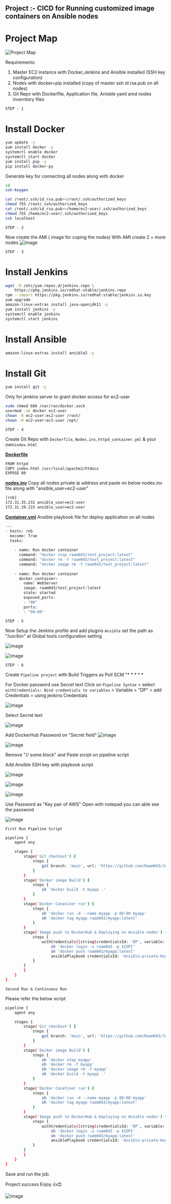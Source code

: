 ## Project :- CICD for Running customized image containers on Ansible nodes


# Project Map
![Project Map](https://user-images.githubusercontent.com/111989928/198696150-0ec910dc-096f-402e-8917-2c719133825e.png)




Requirements:
1. Master EC2 instance with Docker,Jenkins and Ansible installed (SSH key configuration)
2. Nodes with docker+pip installed (copy of master ssh id.rsa.pub on all nodes)
3. Git Repo with Dockerfile, Application file, Anisble yaml amd nodes inverntory files

`STEP - 1`

# Install Docker
```sh
yum update -y
yum install docker -y
systemctl enable docker
systemctl start docker
yum install pip -y
pip install docker-py
```
Generate key for connecting all nodes along with docker
```sh
cd
ssh-keygen
```
```sh
cat /root/.ssh/id_rsa.pub>>/root/.ssh/authorized_keys
chmod 755 /root/.ssh/authorized_keys
cat /root/.ssh/id_rsa.pub>>/home/ec2-user/.ssh/authorized_keys
chmod 755 /home/ec2-user/.ssh/authorized_keys
ssh localhost
```

`STEP - 2`

Now create the AMI ( image for coping the nodes)
With AMI create 2 + more nodes
![image](https://user-images.githubusercontent.com/111989928/199017364-7fe7bd3d-f624-4a1f-b754-d01c52a9e797.png)


`STEP - 3`

# Install Jenkins
```sh
wget -O /etc/yum.repos.d/jenkins.repo \
    https://pkg.jenkins.io/redhat-stable/jenkins.repo
rpm --import https://pkg.jenkins.io/redhat-stable/jenkins.io.key
yum upgrade
amazon-linux-extras install java-openjdk11 -y
yum install jenkins -y
systemctl enable jenkins
systemctl start jenkins
```

# Install Ansible 
```sh
amazon-linux-extras install ansible2 -y
```

# Install Git
```sh
yum install git -y
```

Only for jenkins server to grant docker access for ec2-user
```sh
sudo chmod 666 /var/run/docker.sock
usermod -aG docker ec2-user
chown -R ec2-user:ec2-user /root/
chown -R ec2-user:ec2-user /opt/
```

`STEP - 4`

Create Git Repo with `Dockerfile`, `Nodes.inv`, `httpd_container.yml` & your own`index.html`

**[Dockerfile](https://github.com/Raam043/Jenkins-project-test/blob/main/Dockerfile)**
```sh
FROM httpd
COPY index.html /usr/local/apache2/htdocs
EXPOSE 80
```

**[nodes.inv](https://github.com/Raam043/CICD_Project-Deploy_Webapp_to_docker_containers_using_Ansible-LINUX/blob/2360cc582c9fe661424b4dde6e6ffb77d44c3547/nodes.inv)** Copy all nodes private ip address and paste on below nodes.inv file along with "ansible_user=ec2-user"
```sh
[rnb]
172.31.35.232 ansible_user=ec2-user
172.31.39.215 ansible_user=ec2-user
```

**[Container.yml](https://github.com/Raam043/Jenkins-project-test/blob/main/httpd_container.yml)** Ansible playbook file for deploy application on all nodes
```sh
---
- hosts: rnb
  become: True
  tasks:
        
    - name: Run docker container
      command: "docker stop raam043/test_project:latest"
      command: "docker rm -f raam043/test_project:latest"
      command: "docker image rm -f raam043/test_project:latest"
      
    - name: Run docker container
      docker_container:
        name: WebServer
        image: raam043/test_project:latest
        state: started
        exposed_ports:
        - "80"
        ports:
        - "80:80"
 ```
 
`STEP - 5`

Now Setup the Jenkins profile and add plugins `Ansible` set the path as "/usr/bin" at Global tools configuration setting

![image](https://user-images.githubusercontent.com/111989928/199026626-71ed12ff-3eda-4919-b1e7-e61241ff391e.png)

![image](https://user-images.githubusercontent.com/111989928/199027450-eee436ab-c328-4eaa-a4a7-60b12a258d6f.png)


`STEP - 6`

Create `Pipeline project` with Build Triggers as Poll SCM "* * * * *

For Docker password use Secret text 
Click on `Pipeline Syntax` > select `withCredentials: Bind credentials to variables` > Variable = "DP" > add Credentials = using jenkins Credentials

![image](https://user-images.githubusercontent.com/111989928/199030547-20e46ed9-edf7-4823-9942-e41c9c23f3e3.png)

Select Secret text

![image](https://user-images.githubusercontent.com/111989928/199030755-0a0b420c-e319-432b-96d7-15f24a256478.png)

Add DockerHub Password on "Secret field"
![image](https://user-images.githubusercontent.com/111989928/199030896-810003ba-e272-47ac-8fa9-c9321cab8037.png)

![image](https://user-images.githubusercontent.com/111989928/199031232-7cdf1ee9-9e38-4cfc-b8ff-38bc55dc2329.png)

Remove "// some block" and Paste srcipt on pipeline script


Add Ansible SSH key with playbook script

![image](https://user-images.githubusercontent.com/111989928/199037968-185a9220-305f-4d17-9f8e-487e3adcaba1.png)



![image](https://user-images.githubusercontent.com/111989928/199037309-f225cf92-53d2-494f-bac9-328d3f125a58.png)

![image](https://user-images.githubusercontent.com/111989928/199037518-54c42a97-1cbb-4d91-be40-675f525c65a5.png)


Use Password as "Key pair of AWS" Open with notepad you can able see the password

![image](https://user-images.githubusercontent.com/111989928/199037692-de45c2ff-0e15-40d2-a3b4-e191fa36e56b.png)

`First Run Pipeline Script`

```sh
pipeline {
    agent any

    stages {
        stage('Git checkout') {
            steps {
                git branch: 'main', url: 'https://github.com/Raam043/Jenkins-project-test.git'
            }
        }
        stage('Docker image Build') {
            steps {
                sh 'docker build -t myapp .'
            }
        }
        stage('Docker Conatiner run') {
            steps {
                sh 'docker run -d --name myapp -p 80:80 myapp'
                sh 'docker tag myapp raam043/myapp:latest'
            }
        }
        stage('Image push to DockerHub & Deploying on Ansible nodes') {
            steps {
                withCredentials([string(credentialsId: 'DP', variable: 'DP')]) {
                    sh 'docker login -u raam043 -p ${DP}'
                    sh 'docker push raam043/myapp:latest'
                    ansiblePlaybook credentialsId: 'Ansible-private-key', disableHostKeyChecking: true, installation: 'ansible', inventory: 'nodes.inv', playbook: 'httpd_container.yml'
            }
        }
        }
    }
}
```






`Second Run & Continuous Run`

Please refer the below script 

```sh
pipeline {
    agent any

    stages {
        stage('Git checkout') {
            steps {
                git branch: 'main', url: 'https://github.com/Raam043/Jenkins-project-test.git'
            }
        }
        stage('Docker image Build') {
            steps {
                sh 'docker stop myapp'
                sh 'docker rm -f myapp'
                sh 'docker image rm -f myapp'
                sh 'docker build -t myapp .'
            }
        }
        stage('Docker Conatiner run') {
            steps {
                sh 'docker run -d --name myapp -p 80:80 myapp'
                sh 'docker tag myapp raam043/myapp:latest'
            }
        }
        stage('Image push to DockerHub & Deploying on Ansible nodes') {
            steps {
                withCredentials([string(credentialsId: 'DP', variable: 'DP')]) {
                    sh 'docker login -u raam043 -p ${DP}'
                    sh 'docker push raam043/myapp:latest'
                    ansiblePlaybook credentialsId: 'Ansible-private-key', disableHostKeyChecking: true, installation: 'ansible', inventory: 'nodes.inv', playbook: 'httpd_container.yml'
            }
        }
        }
    }
}

```



Save and run the job.
 
 Project success Enjoy 👍😊
 
 
 ![image](https://user-images.githubusercontent.com/111989928/199034755-97620921-834e-4e0e-873c-f5e1c6a553e8.png)

